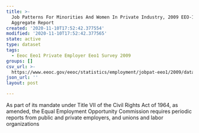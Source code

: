 ```yaml
---
title: >-
  Job Patterns For Minorities And Women In Private Industry, 2009 EEO-1 State
  Aggregate Report
created: '2020-11-10T17:52:42.377554'
modified: '2020-11-10T17:52:42.377565'
state: active
type: dataset
tags:
  - Eeoc Eeo1 Private Employer Eeo1 Survey 2009
groups: []
csv_url: >-
  https://www.eeoc.gov/eeoc/statistics/employment/jobpat-eeo1/2009/datasets/YEAR09_STATE.txt
json_url: ''
layout: post

---
```

As part of its mandate under Title VII of the Civil Rights Act of 1964, as amended, the Equal Employment Opportunity Commission requires periodic reports from public and private employers, and unions and labor organizations 
